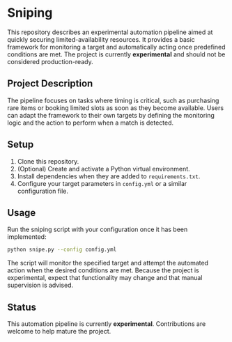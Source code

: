 # Sniping

This repository describes an experimental automation pipeline aimed at quickly securing limited-availability resources. It provides a basic framework for monitoring a target and automatically acting once predefined conditions are met. The project is currently **experimental** and should not be considered production-ready.

## Project Description

The pipeline focuses on tasks where timing is critical, such as purchasing rare items or booking limited slots as soon as they become available. Users can adapt the framework to their own targets by defining the monitoring logic and the action to perform when a match is detected.

## Setup

1. Clone this repository.
2. (Optional) Create and activate a Python virtual environment.
3. Install dependencies when they are added to `requirements.txt`.
4. Configure your target parameters in `config.yml` or a similar configuration file.

## Usage

Run the sniping script with your configuration once it has been implemented:

```bash
python snipe.py --config config.yml
```

The script will monitor the specified target and attempt the automated action when the desired conditions are met. Because the project is experimental, expect that functionality may change and that manual supervision is advised.

## Status

This automation pipeline is currently **experimental**. Contributions are welcome to help mature the project.
